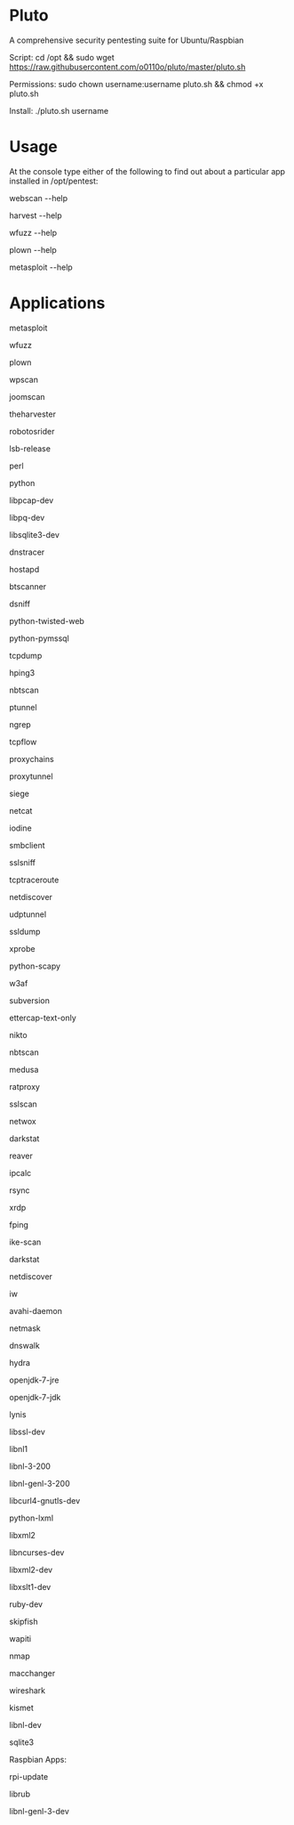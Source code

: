 Pluto
=====

A comprehensive security pentesting suite for Ubuntu/Raspbian

Script: cd /opt && sudo wget https://raw.githubusercontent.com/o0110o/pluto/master/pluto.sh

Permissions: sudo chown username:username pluto.sh && chmod +x pluto.sh

Install: ./pluto.sh username

Usage
=====
At the console type either of the following to find out about a particular app installed in /opt/pentest:

webscan --help

harvest --help

wfuzz --help

plown --help

metasploit --help

Applications
============
metasploit

wfuzz

plown

wpscan

joomscan

theharvester

robotosrider

lsb-release

perl

python

libpcap-dev

libpq-dev

libsqlite3-dev

dnstracer

hostapd

btscanner

dsniff

python-twisted-web

python-pymssql

tcpdump

hping3

nbtscan

ptunnel

ngrep

tcpflow

proxychains

proxytunnel

siege

netcat

iodine

smbclient

sslsniff

tcptraceroute

netdiscover

udptunnel

ssldump

xprobe

python-scapy

w3af

subversion

ettercap-text-only

nikto

nbtscan

medusa

ratproxy

sslscan

netwox

darkstat

reaver

ipcalc

rsync

xrdp

fping

ike-scan

darkstat

netdiscover

iw

avahi-daemon

netmask

dnswalk

hydra

openjdk-7-jre

openjdk-7-jdk

lynis

libssl-dev

libnl1

libnl-3-200

libnl-genl-3-200

libcurl4-gnutls-dev

python-lxml

libxml2

libncurses-dev

libxml2-dev

libxslt1-dev

ruby-dev

skipfish

wapiti

nmap

macchanger

wireshark

kismet

libnl-dev

sqlite3
 
  
Raspbian Apps:

rpi-update

librub

libnl-genl-3-dev
